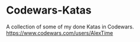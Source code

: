 # Codewars-Katas
A collection of some of my done Katas in Codewars. https://www.codewars.com/users/AlexTime
